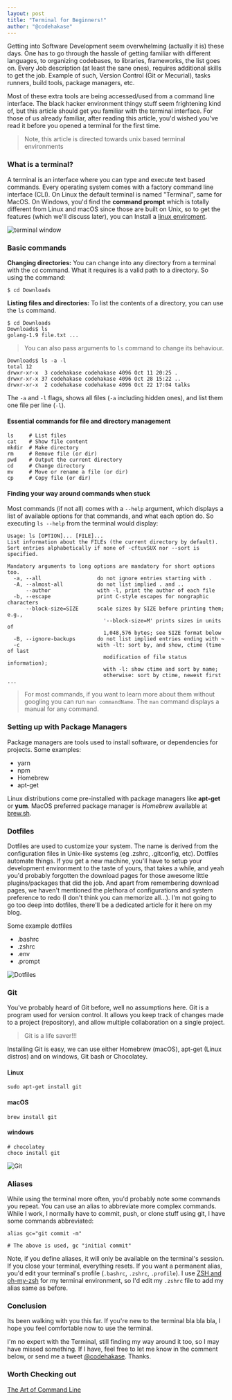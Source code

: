 ```yaml
---
layout: post
title: "Terminal for Beginners!"
author: "@codehakase"
---
```

Getting into Software Development seem overwhelming (actually it is) these days. One has to go through the hassle of getting familiar with different languages, to organizing codebases, to libraries, frameworks, the list goes on. Every Job description (at least the sane ones), requires additional skills to get the job. Example of such, Version Control (Git or Mecurial), tasks runners, build tools, package managers, etc.


Most of these extra tools are being accessed/used from a command line interface. The black hacker environment thingy stuff seem frightening kind of, but this article should get you familiar with the terminal interface. For those of us already familiar, after reading this article, you'd wished you've read it before you opened a terminal for the first time.
> Note, this article is directed towards unix based terminal environments


### What is a terminal?
A terminal is an interface where you can type and execute text based commands. Every operating system comes with a factory command line interface (CLI). On Linux the default terminal is named "Terminal", same for MacOS. On Windows, you'd find the **command prompt** which is totally different from Linux and macOS since those are built on Unix, so to get the features (which we'll discuss later), you can Install a [linux enviroment](https://msdn.microsoft.com/en-us/commandline/wsl/install_guide).


![terminal window](http://res.cloudinary.com/hakase-labs/image/upload/c_scale,w_1230/v1509199976/terminal-1.png "An opened Terminal window on Linux")


### Basic commands
**Changing directories:** You can change into any directory from a terminal with the `cd` command. What it requires is a valid path to a directory. So using the command:
```shell
$ cd Downloads
```
**Listing files and directories:** To list the contents of a directory, you can use the `ls` command.
```shell
$ cd Downloads
Downloads$ ls
golang-1.9 file.txt ...
```
> You can also pass arguments to `ls` command to change its behaviour.
```shell
Downloads$ ls -a -l
total 12
drwxr-xr-x  3 codehakase codehakase 4096 Oct 11 20:25 .
drwxr-xr-x 37 codehakase codehakase 4096 Oct 28 15:22 ..
drwxr-xr-x  2 codehakase codehakase 4096 Oct 22 17:04 talks
```
The `-a` and `-l` flags, shows all files (`-a` including hidden ones), and list them one file per line (`-l`).

#### Essential commands for file and directory management
```shell
ls     # List files
cat    # Show file content
mkdir  # Make directory
rm     # Remove file (or dir)
pwd    # Output the current directory
cd     # Change directory
mv     # Move or rename a file (or dir)
cp     # Copy file (or dir)
```
#### Finding your way around commands when stuck
Most commands (if not all) comes with a `--help` argument, which displays a list of available options for that commands, and what each option do.
So executing `ls --help` from the terminal would display:
```shell
Usage: ls [OPTION]... [FILE]...
List information about the FILEs (the current directory by default).
Sort entries alphabetically if none of -cftuvSUX nor --sort is specified.

Mandatory arguments to long options are mandatory for short options too.
  -a, --all                  do not ignore entries starting with .
  -A, --almost-all           do not list implied . and ..
      --author               with -l, print the author of each file
  -b, --escape               print C-style escapes for nongraphic characters
      --block-size=SIZE      scale sizes by SIZE before printing them; e.g.,
                               '--block-size=M' prints sizes in units of
                               1,048,576 bytes; see SIZE format below
  -B, --ignore-backups       do not list implied entries ending with ~
  -c                         with -lt: sort by, and show, ctime (time of last
                               modification of file status information);
                               with -l: show ctime and sort by name;
                               otherwise: sort by ctime, newest first
...
```
> For most commands, if you want to learn more about them without googling you can run `man commandName`. The `man` command displays a manual for any command.

### Setting up with Package Managers
Package managers are tools used to install software, or dependencies for projects. Some examples:
- yarn
- npm
- Homebrew
- apt-get

Linux distributions come pre-installed with package managers like **apt-get** or **yum**. MacOS preferred package manager is *Homebrew* available at [brew.sh](https://brew.sh).

### Dotfiles
Dotfiles are used to customize your system. The name is derived from the configuration files in Unix-like systems (eg .zshrc, .gitconfig, etc). Dotfiles automate things. If you get a new machine, you'll have to setup your development environment to the taste of yours, that takes a while, and yeah you'd probably forgotten the download pages for those awesome little plugins/packages that did the job. And apart from remembering download pages, we haven't mentioned the plethora of configurations and system preference to redo (I don't think you can memorize all...). I'm not going to go too deep into dotfiles, there'll be a dedicated article for it here on my blog.

Some example dotfiles
- .bashrc
- .zshrc
- .env
- .prompt


![Dotfiles](http://res.cloudinary.com/hakase-labs/image/upload/c_scale,w_1230/v1509222152/dotfiles_gyp7ku.png "Dotfiles linux")



### Git
You've probably heard of Git before, well no assumptions here. Git is a program used for version control. It allows you keep track of changes made to a project (repository), and allow multiple collaboration on a single project.
> Git is a life saver!!!

Installing Git is easy, we can use either Homebrew (macOS), apt-get (Linux distros) and on windows, Git bash or Chocolatey.
#### Linux
```shell
sudo apt-get install git
```
#### macOS
```shell
brew install git
```
#### windows
```shell
# chocolatey
choco install git
```

![Git](http://res.cloudinary.com/hakase-labs/image/upload/c_scale,w_1230/v1509221564/git-shell_f7q4nc.png "git prompt")


### Aliases
While using the terminal more often, you'd probably note some commands you repeat. You can use an alias to abbreviate more complex commands. While I work, I normally have to commit, push, or clone stuff using git, I have some commands abbreviated:
```shell
alias gc="git commit -m"

# The above is used, gc "initial commit"
```
Note, if you define aliases, it will only be available on the terminal's session. If you close your terminal, everything resets. If you want a permanent alias, you'd edit your terminal's profile (`.bashrc`, `.zshrc`, `.profile`). I use [ZSH and oh-my-zsh](https://github.com/robbyrussell/oh-my-zsh) for my terminal environment, so I'd edit my `.zshrc` file to add my alias same as before.


### Conclusion
Its been walking with you this far. If you're new to the terminal bla bla bla, I hope you feel comfortable now to use the terminal.

I'm no expert with the Terminal, still finding my way around it too, so I may have missed something. If I have, feel free to let me know in the comment below, or send me a tweet [@codehakase](https://twitter.com/codehakase). Thanks.

### Worth Checking out
[The Art of Command Line](https://github.com/jlevy/the-art-of-command-line#the-art-of-command-line)
